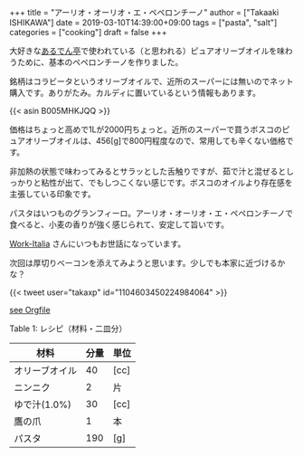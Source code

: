 +++
title = "アーリオ・オーリオ・エ・ペペロンチーノ"
author = ["Takaaki ISHIKAWA"]
date = 2019-03-10T14:39:00+09:00
tags = ["pasta", "salt"]
categories = ["cooking"]
draft = false
+++

大好きな[あるでん亭](https://tabelog.com/tokyo/A1301/A130101/13212259/)で使われている（と思われる）ピュアオリーブオイルを味わうために、基本のペペロンチーノを作りました。  

銘柄はコラビータというオリーブオイルで、近所のスーパーには無いのでネット購入です。ありがたみ。カルディに置いているという情報もあります。  

{{< asin B005MHKJQQ >}}  

価格はちょっと高めで1Lが2000円ちょっと。近所のスーパーで買うボスコのピュアオリーブオイルは、456[g]で800円程度なので、常用しても辛くない価格です。  

非加熱の状態で味わってみるとサラッとした舌触りですが、茹で汁と混ぜるとしっかりと粘性が出て、でもしつこくない感じです。ボスコのオイルより存在感を主張している印象です。  

パスタはいつものグランフィーロ。アーリオ・オーリオ・エ・ペペロンチーノで食べると、小麦の香りが強く感じられて、安定して旨いです。  

[Work-Italia](http://www.work-italia.com/?mode=cate&cbid=1517975&csid=2) さんにいつもお世話になっています。  

次回は厚切りベーコンを添えてみようと思います。少しでも本家に近づけるかな？  

{{< tweet user="takaxp" id="1104603450224984064" >}}  

[see Orgfile](https://github.com/takaxp/blog/blame/master/entries/archive.org#L2105)  

<div class="table-caption">
  <span class="table-number">Table 1</span>:
  レシピ（材料・二皿分）
</div>

| 材料      | 分量 | 単位 |
|---------|----|----|
| オリーブオイル | 40  | [cc] |
| ニンニク  | 2   | 片   |
| ゆで汁(1.0%) | 30  | [cc] |
| 鷹の爪    | 1   | 本   |
| パスタ    | 190 | [g]  |